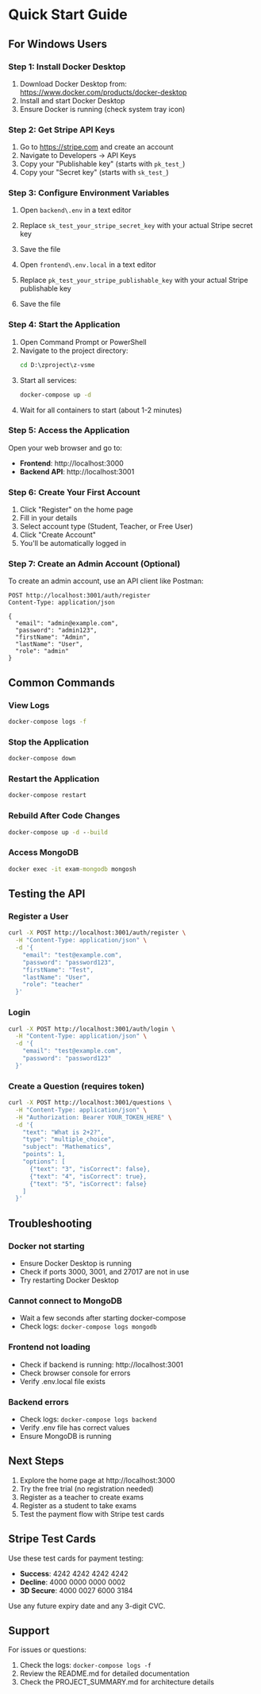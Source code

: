 # Quick Start Guide

## For Windows Users

### Step 1: Install Docker Desktop

1. Download Docker Desktop from: https://www.docker.com/products/docker-desktop
2. Install and start Docker Desktop
3. Ensure Docker is running (check system tray icon)

### Step 2: Get Stripe API Keys

1. Go to https://stripe.com and create an account
2. Navigate to Developers → API Keys
3. Copy your "Publishable key" (starts with `pk_test_`)
4. Copy your "Secret key" (starts with `sk_test_`)

### Step 3: Configure Environment Variables

1. Open `backend\.env` in a text editor
2. Replace `sk_test_your_stripe_secret_key` with your actual Stripe secret key
3. Save the file

4. Open `frontend\.env.local` in a text editor
5. Replace `pk_test_your_stripe_publishable_key` with your actual Stripe publishable key
6. Save the file

### Step 4: Start the Application

1. Open Command Prompt or PowerShell
2. Navigate to the project directory:
   ```cmd
   cd D:\zproject\z-vsme
   ```
3. Start all services:
   ```cmd
   docker-compose up -d
   ```
4. Wait for all containers to start (about 1-2 minutes)

### Step 5: Access the Application

Open your web browser and go to:
- **Frontend**: http://localhost:3000
- **Backend API**: http://localhost:3001

### Step 6: Create Your First Account

1. Click "Register" on the home page
2. Fill in your details
3. Select account type (Student, Teacher, or Free User)
4. Click "Create Account"
5. You'll be automatically logged in

### Step 7: Create an Admin Account (Optional)

To create an admin account, use an API client like Postman:

```
POST http://localhost:3001/auth/register
Content-Type: application/json

{
  "email": "admin@example.com",
  "password": "admin123",
  "firstName": "Admin",
  "lastName": "User",
  "role": "admin"
}
```

## Common Commands

### View Logs
```cmd
docker-compose logs -f
```

### Stop the Application
```cmd
docker-compose down
```

### Restart the Application
```cmd
docker-compose restart
```

### Rebuild After Code Changes
```cmd
docker-compose up -d --build
```

### Access MongoDB
```cmd
docker exec -it exam-mongodb mongosh
```

## Testing the API

### Register a User
```bash
curl -X POST http://localhost:3001/auth/register \
  -H "Content-Type: application/json" \
  -d '{
    "email": "test@example.com",
    "password": "password123",
    "firstName": "Test",
    "lastName": "User",
    "role": "teacher"
  }'
```

### Login
```bash
curl -X POST http://localhost:3001/auth/login \
  -H "Content-Type: application/json" \
  -d '{
    "email": "test@example.com",
    "password": "password123"
  }'
```

### Create a Question (requires token)
```bash
curl -X POST http://localhost:3001/questions \
  -H "Content-Type: application/json" \
  -H "Authorization: Bearer YOUR_TOKEN_HERE" \
  -d '{
    "text": "What is 2+2?",
    "type": "multiple_choice",
    "subject": "Mathematics",
    "points": 1,
    "options": [
      {"text": "3", "isCorrect": false},
      {"text": "4", "isCorrect": true},
      {"text": "5", "isCorrect": false}
    ]
  }'
```

## Troubleshooting

### Docker not starting
- Ensure Docker Desktop is running
- Check if ports 3000, 3001, and 27017 are not in use
- Try restarting Docker Desktop

### Cannot connect to MongoDB
- Wait a few seconds after starting docker-compose
- Check logs: `docker-compose logs mongodb`

### Frontend not loading
- Check if backend is running: http://localhost:3001
- Check browser console for errors
- Verify .env.local file exists

### Backend errors
- Check logs: `docker-compose logs backend`
- Verify .env file has correct values
- Ensure MongoDB is running

## Next Steps

1. Explore the home page at http://localhost:3000
2. Try the free trial (no registration needed)
3. Register as a teacher to create exams
4. Register as a student to take exams
5. Test the payment flow with Stripe test cards

## Stripe Test Cards

Use these test cards for payment testing:

- **Success**: 4242 4242 4242 4242
- **Decline**: 4000 0000 0000 0002
- **3D Secure**: 4000 0027 6000 3184

Use any future expiry date and any 3-digit CVC.

## Support

For issues or questions:
1. Check the logs: `docker-compose logs -f`
2. Review the README.md for detailed documentation
3. Check the PROJECT_SUMMARY.md for architecture details
